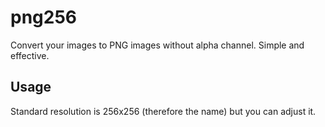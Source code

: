 # png256
Convert your images to PNG images without alpha channel. Simple and effective.

## Usage
Standard resolution is 256x256 (therefore the name) but you can adjust it.
